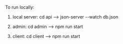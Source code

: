 To run locally:

1) local server:
cd api --> json-server --watch db.json

2) admin:
cd admin --> npm run start

3) client:
cd client --> npm run start